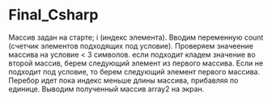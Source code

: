 # Final_Csharp
Массив задан на старте;
 i (индекс элемента).
Вводим переменную count (счетчик элементов подходящих под условие).
Проверяем значеение массива на условие < 3 символов. если подходит кладем значение во второй массив, берем следующий элемент из первого массива. Если не подходит под условие, то берем следующий элемент первого массива. Перебор идет пока индекс меньше длины массива, прибавляя по единице.
Выводим полученный массив array2 на экран.

